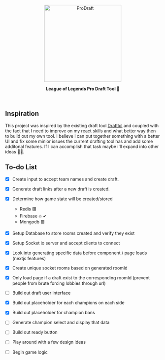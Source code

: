 <p align="center">
    <img src="https://i.gyazo.com/31740cf869f6263c4b91fb662e8ee966.png" alt="ProDraft"  width="250" />
  </a>
</p>

<p align="center"><b>League of Legends Pro Draft Tool 🔨</b></p>

<br/>


## Inspiration

This project was inspired by the existing draft tool [Draftlol](https://draftlol.dawe.gg) and coupled with the fact that I need to improve on my react skills and what better way then to build out my own tool. I believe I can put together something with a better UI and fix some minior issues the current drafting tool has and add some additonal features. If I can accomplish that task maybe i'll expand into other ideas 🤷‍♀️. 



## To-do List

- [x] Create input to accept team names and create draft.

- [x] Generate draft links after a new draft is created.

- [x] Determine how game state will be created/stored
     - Redis 🟥
     - Firebase 🔥  ✔
     - Mongodb  🟩 

- [x] Setup Database to store rooms created and verify they exist

- [x] Setup Socket io server and accept clients to connect

- [x] Look into generating specific data before component / page loads (nextjs features)

- [x] Create unique socket rooms based on generated roomId

- [x] Only load page if a draft exist to the corresponding roomId (prevent people from brute forcing lobbies through url)

- [ ] Build out draft user interface

- [x] Build out placeholder for each champions on each side

- [x] Build out placeholder for champion bans 

- [ ] Generate champion select and display that data

- [ ] Build out ready button 

- [ ] Play around with a few design ideas

- [ ] Begin game logic 